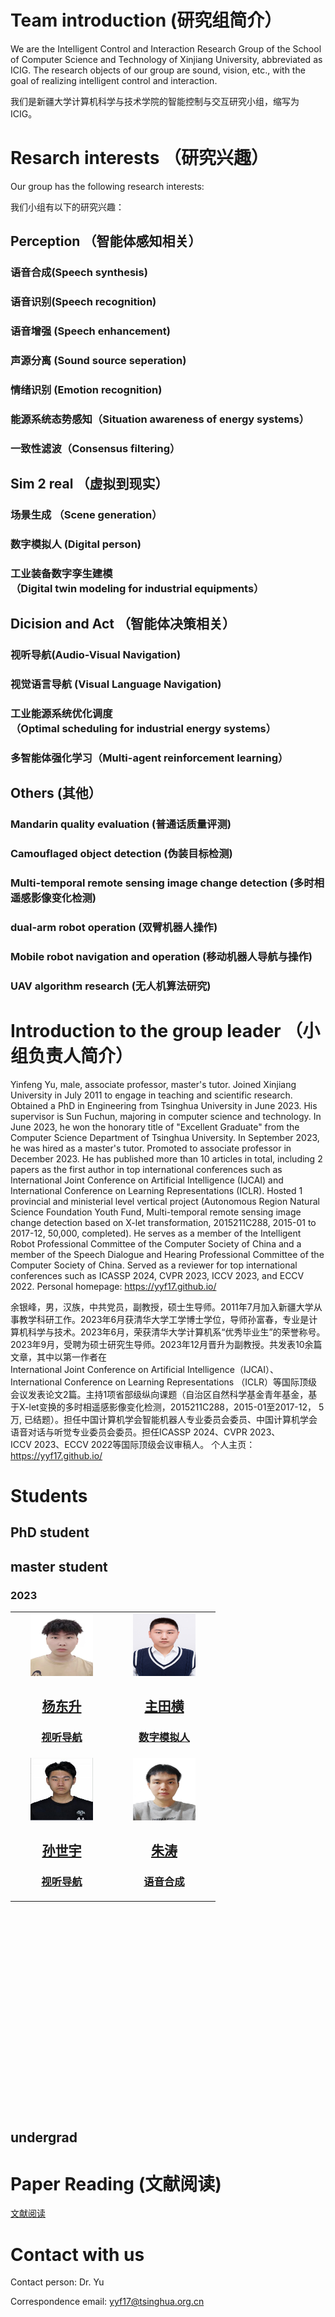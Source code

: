 
# Team introduction (研究组简介）
We are the Intelligent Control and Interaction Research Group of the School of Computer Science and Technology of Xinjiang University, abbreviated as ICIG. The research objects of our group are sound, vision, etc., with the goal of realizing intelligent control and interaction. 

我们是新疆大学计算机科学与技术学院的智能控制与交互研究小组，缩写为ICIG。

# Resarch interests （研究兴趣）
Our group has the following research interests:

我们小组有以下的研究兴趣：

## Perception （智能体感知相关）
### 语音合成(Speech synthesis)
### 语音识别(Speech recognition)
### 语音增强 (Speech enhancement)
### 声源分离 (Sound source seperation)
### 情绪识别 (Emotion recognition)
### 能源系统态势感知（Situation awareness of energy systems）
### 一致性滤波（Consensus filtering）

## Sim 2 real （虚拟到现实）
### 场景生成 （Scene generation）
### 数字模拟人 (Digital person)
### 工业装备数字孪生建模（Digital twin modeling for industrial equipments）

## Dicision and Act （智能体决策相关）
### 视听导航(Audio-Visual Navigation)
### 视觉语言导航 (Visual Language Navigation)
### 工业能源系统优化调度（Optimal scheduling for industrial energy systems）
### 多智能体强化学习（Multi-agent reinforcement learning）

## Others (其他）
### Mandarin quality evaluation (普通话质量评测)
### Camouflaged object detection (伪装目标检测)
### Multi-temporal remote sensing image change detection (多时相遥感影像变化检测)
### dual-arm robot operation (双臂机器人操作)
### Mobile robot navigation and operation (移动机器人导航与操作)
### UAV algorithm research (无人机算法研究)

# Introduction to the group leader （小组负责人简介）
Yinfeng Yu, male, associate professor, master's tutor. Joined Xinjiang University in July 2011 to engage in teaching and scientific research. Obtained a PhD in Engineering from Tsinghua University in June 2023. His supervisor is Sun Fuchun, majoring in computer science and technology. In June 2023, he won the honorary title of "Excellent Graduate" from the Computer Science Department of Tsinghua University. In September 2023, he was hired as a master's tutor. Promoted to associate professor in December 2023. He has published more than 10 articles in total, including 2 papers as the first author in top international conferences such as International Joint Conference on Artificial Intelligence (IJCAI) and International Conference on Learning Representations (ICLR). Hosted 1 provincial and ministerial level vertical project (Autonomous Region Natural Science Foundation Youth Fund, Multi-temporal remote sensing image change detection based on X-let transformation, 2015211C288, 2015-01 to 2017-12, 50,000, completed). He serves as a member of the Intelligent Robot Professional Committee of the Computer Society of China and a member of the Speech Dialogue and Hearing Professional Committee of the Computer Society of China. Served as a reviewer for top international conferences such as ICASSP 2024, CVPR 2023, ICCV 2023, and ECCV 2022.
Personal homepage: https://yyf17.github.io/

余银峰，男，汉族，中共党员，副教授，硕士生导师。2011年7月加入新疆大学从事教学科研工作。2023年6月获清华大学工学博士学位，导师孙富春，专业是计算机科学与技术。2023年6月，荣获清华大学计算机系“优秀毕业生”的荣誉称号。2023年9月，受聘为硕士研究生导师。2023年12月晋升为副教授。共发表10余篇文章，其中以第一作者在International Joint Conference on Artificial Intelligence（IJCAI）、International Conference on Learning Representations （ICLR）等国际顶级会议发表论文2篇。主持1项省部级纵向课题（自治区自然科学基金青年基金，基于X-let变换的多时相遥感影像变化检测，2015211C288，2015-01至2017-12， 5万, 已结题）。担任中国计算机学会智能机器人专业委员会委员、中国计算机学会语音对话与听觉专业委员会委员。担任ICASSP 2024、CVPR 2023、ICCV 2023、ECCV 2022等国际顶级会议审稿人。
个人主页：https://yyf17.github.io/ 

# Students
## PhD student

## master student

### 2023
<table align="center" width=100% height=800px>

<tr width=300, height=200>
  <td width=150, height=200>
      <div  align="center" width="100" , height=150>
       <a href="" target="_blank" class="image">
        <span class="image fit">
         <img src="./fig/yang-dongsheng.jpg" alt="" width=100, height=100>
        </span>
        <h2>杨东升 <br> </h2>
        <h3>视听导航 <br> </h3>
       </a>
      </div>
  </td>

  <td width=150, height=200>
      <div  align="center" width="100" , height=150>
       <a href="" target="_blank" class="image">
        <span class="image fit">
         <img src="./fig/zhu-tianheng.jpg" alt="" width=100, height=100>
        </span>
        <h2>主田横 <br> </h2>
        <h3>数字模拟人 <br> </h3>
       </a>
      </div>
  </td>
  
</tr>

<tr width=300, height=200>
  <td width=150, height=200>
      <div  align="center" width="100" , height=150>
       <a href="" target="_blank" class="image">
        <span class="image fit">
         <img src="./fig/sun-shiyu.png" alt="" width=100, height=100>
        </span>
        <h2>孙世宇 <br> </h2>
        <h3>视听导航 <br> </h3>
       </a>
      </div>
  </td>

  <td width=150, height=200>
      <div  align="center" width="100" , height=150>
       <a href="" target="_blank" class="image">
        <span class="image fit">
         <img src="./fig/zhu-tao.jpg" alt="" width=100, height=100>
        </span>
        <h2>朱涛 <br> </h2>
        <h3>语音合成 <br> </h3>
       </a>
      </div>
  </td>
</tr>
 
</table>






## undergrad

# Paper Reading (文献阅读)

 [文献阅读](GroupReading.md)

# Contact with us

Contact person: Dr. Yu

Correspondence email: yyf17@tsinghua.org.cn
